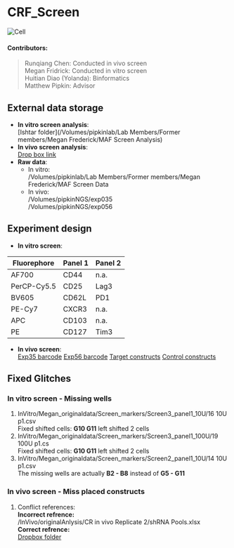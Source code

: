 # CRF_Screen
![Cell](https://i.pinimg.com/originals/7b/70/de/7b70dee0342490ca05c8f2e72b1d9cbc.jpg)

#### Contributors: <br/>
> Runqiang Chen: Conducted in vivo screen <br/>
> Megan Fridrick: Conducted in vitro screen <br/>
> Huitian Diao (Yolanda): Binformatics <br/>
> Matthew Pipkin: Advisor

## External data storage <br/>
* __In vitro screen analysis__: <br/>
[Ishtar folder](/Volumes/pipkinlab/Lab Members/Former members/Megan Frederick/MAF Screen Analysis)
* __In vivo screen analysis__: <br/>
[Drop box link](https://www.dropbox.com/sh/8vgdzzyc4w94z5q/AACK0rPymadt8TE3ot2Z0rzBa?dl=0)
* __Raw data__: <br/>
  * In vitro: <br/>
  /Volumes/pipkinlab/Lab Members/Former members/Megan Frederick/MAF Screen Data <br/>
  * In vivo: <br/>
  /Volumes/pipkinNGS/exp035 <br/>
  /Volumes/pipkinNGS/exp056 

## Experiment design </br>
* __In vitro screen__: <br/>

| Fluorephore | Panel 1 | Panel 2|
| --- | --- | --- |
| AF700 | CD44 | n.a. |
| PerCP-Cy5.5 | CD25 | Lag3 |
| BV605 | CD62L | PD1 |
| PE-Cy7 | CXCR3 | n.a. |
| APC | CD103 | n.a. |
| PE | CD127 | Tim3 |

* __In vivo screen__: <br/>
[Exp35 barcode](InVivo/sample_barcode_exp35.csv)
[Exp56 barcode](InVivo/sample_barcode_exp56.csv)
[Target constructs](InVivo/shRNA_control.csv)
[Control constructs](InVivo/shRNA_ref.csv)

## Fixed Glitches
### In vitro screen - Missing wells
1. InVitro/Megan_originaldata/Screen_markers/Screen3_panel1_10U/16 10U p1.csv <br/>
Fixed shifted cells: **G10 G11** left shifted 2 cells
2. InVitro/Megan_originaldata/Screen_markers/Screen3_panel1_100U/19 100U p1.cs <br/>
Fixed shifted cells: **G10 G11** left shifted 2 cells
3. InVitro/Megan_originaldata/Screen_markers/Screen2_panel1_10U/14 10U p1.csv <br/>
The missing wells are actually **B2 - B8** instead of **G5 - G11**

### In vivo screen - Miss placed constructs
1. Conflict references: <br/>
__Incorrect refrence:__  <br/>
/InVivo/originalAnlysis/CR in vivo Replicate 2/shRNA Pools.xlsx <br/>
__Correct refrence:__  <br/>
[Dropbox folder](https://www.dropbox.com/sh/nukl01bprlml2e9/AABasCVaJv_7AodnUUD2h6r3a?dl=0)



